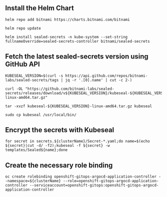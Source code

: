 ## Install the Helm Chart
```
helm repo add bitnami https://charts.bitnami.com/bitnami

helm repo update

helm install sealed-secrets -n kube-system --set-string fullnameOverride=sealed-secrets-controller bitnami/sealed-secrets
```

## Fetch the latest sealed-secrets version using GitHub API
```
KUBESEAL_VERSION=$(curl -s https://api.github.com/repos/bitnami-labs/sealed-secrets/tags | jq -r '.[0].name' | cut -c 2-)

curl -OL "https://github.com/bitnami-labs/sealed-secrets/releases/download/v${KUBESEAL_VERSION}/kubeseal-${KUBESEAL_VERSION}-linux-amd64.tar.gz"

tar -xvzf kubeseal-${KUBESEAL_VERSION}-linux-amd64.tar.gz kubeseal

sudo cp kubeseal /usr/local/bin/
```

## Encrypt the secrets with Kubeseal
```
for secret in secrets.${clusterName}/Secret-*.yaml;do name=$(echo ${secret}|cut -d/ -f2);kubeseal -f ${secret} -w templates/Sealed${name};done
```

## Create the necessary role binding
```
oc create rolebinding openshift-gitops-argocd-application-controller --namespace=${clusterName} --role=openshift-gitops-argocd-application-controller --serviceaccount=openshift-gitops:openshift-gitops-argocd-application-controller
```
